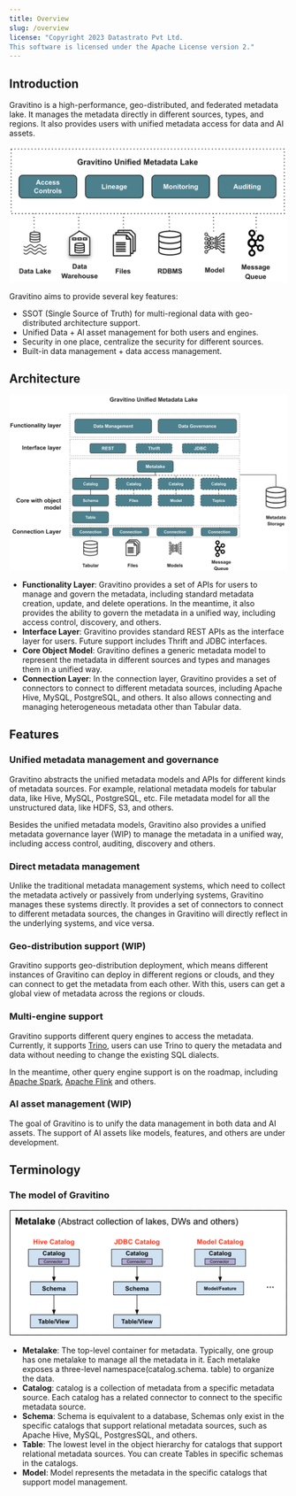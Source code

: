```yaml
---
title: Overview
slug: /overview
license: "Copyright 2023 Datastrato Pvt Ltd.
This software is licensed under the Apache License version 2."
---
```


## Introduction

Gravitino is a high-performance, geo-distributed, and federated metadata lake. It manages the
metadata directly in different sources, types, and regions. It also provides users with unified metadata access for data and AI assets.

![Gravitino Architecture](assets/gravitino-architecture.png)

Gravitino aims to provide several key features:

* SSOT (Single Source of Truth) for multi-regional data with geo-distributed architecture support.
* Unified Data + AI asset management for both users and engines.
* Security in one place, centralize the security for different sources.
* Built-in data management + data access management.

## Architecture

![Gravitino Model and Arch](assets/gravitino-model-arch.png)

* **Functionality Layer**: Gravitino provides a set of APIs for users to manage and govern the
  metadata, including standard metadata creation, update, and delete operations. In the meantime, it also provides the ability to govern the metadata in a unified way, including access control, discovery, and others.
* **Interface Layer**: Gravitino provides standard REST APIs as the interface layer for users. Future support includes Thrift and JDBC interfaces.
* **Core Object Model**: Gravitino defines a generic metadata model to represent the metadata in different sources and types and manages them in a unified way.
* **Connection Layer**: In the connection layer, Gravitino provides a set of connectors to connect to different metadata sources, including Apache Hive, MySQL, PostgreSQL, and others. It also allows connecting and managing heterogeneous metadata other than Tabular data.

## Features

### Unified metadata management and governance

Gravitino abstracts the unified metadata models and APIs for different kinds of metadata sources.
For example, relational metadata models for tabular data, like Hive, MySQL, PostgreSQL, etc.
File metadata model for all the unstructured data, like HDFS, S3, and others.

Besides the unified metadata models, Gravitino also provides a unified metadata governance layer
(WIP) to manage the metadata in a unified way, including access control, auditing, discovery and
others.

### Direct metadata management

Unlike the traditional metadata management systems, which need to collect the metadata
actively or passively from underlying systems, Gravitino manages these systems directly.
It provides a set of connectors to connect to different metadata sources,
the changes in Gravitino will directly reflect in the underlying systems, and vice versa.

### Geo-distribution support (WIP)

Gravitino supports geo-distribution deployment, which means different instances of Gravitino
can deploy in different regions or clouds, and they can connect to get
the metadata from each other. With this, users can get a global view of metadata across the
regions or clouds.

### Multi-engine support

Gravitino supports different query engines to access the metadata. Currently, it supports
[Trino](https://trino.io/), users can use Trino to query the metadata and data without needing to
change the existing SQL dialects.

In the meantime, other query engine support is on the roadmap, including
[Apache Spark](https://spark.apache.org/), [Apache Flink](https://flink.apache.org/) and others.

### AI asset management (WIP)

The goal of Gravitino is to unify the data management in both data and AI assets. The support of AI
assets like models, features, and others are under development.

## Terminology

### The model of Gravitino

![Gravitino Model](assets/metadata-model.png)

* **Metalake**: The top-level container for metadata. Typically, one group has one metalake
  to manage all the metadata in it. Each metalake exposes a three-level namespace(catalog.schema.
  table) to organize the data.
* **Catalog**: catalog is a collection of metadata from a specific metadata source.
  Each catalog has a related connector to connect to the specific metadata source.
* **Schema**: Schema is equivalent to a database, Schemas only exist in the specific catalogs
  that support relational metadata sources, such as Apache Hive, MySQL, PostgresSQL, and others.
* **Table**: The lowest level in the object hierarchy for catalogs that support relational
  metadata sources. You can create Tables in specific schemas in the catalogs.
* **Model**: Model represents the metadata in the specific catalogs that support model management.
